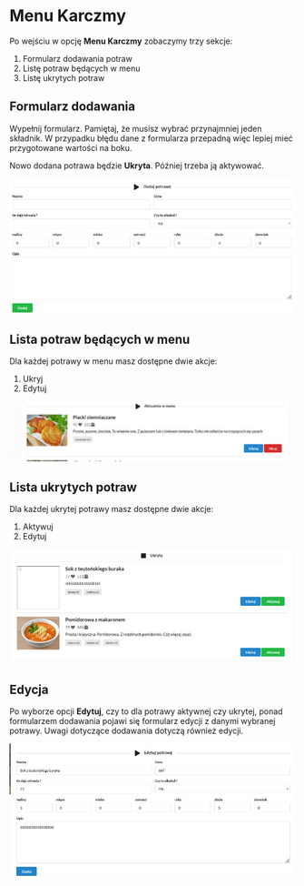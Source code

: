 # Menu Karczmy

Po wejściu w opcję **Menu Karczmy** zobaczymy trzy sekcje:

1. Formularz dodawania potraw
2. Listę potraw będących w menu
3. Listę ukrytych potraw

## Formularz dodawania

Wypełnij formularz. Pamiętaj, że musisz wybrać przynajmniej jeden składnik. W przypadku błędu dane z formularza przepadną więc lepiej mieć przygotowane wartości na boku.

Nowo dodana potrawa będzie **Ukryta**. Później trzeba ją aktywować.

![formularz dodawania potraw](img/menu-karczmy-dodaj.jpg)

## Lista potraw będących w menu

Dla każdej potrawy w menu masz dostępne dwie akcje:

1. Ukryj
2. Edytuj

![formularz dodawania potraw](img/menu-karczmy-potrawa-w-menu.jpg)

## Lista ukrytych potraw

Dla każdej ukrytej potrawy masz dostępne dwie akcje:

1. Aktywuj
2. Edytuj

![formularz dodawania potraw](img/menu-karczmy-potrawa-ukryta.jpg)

## Edycja

Po wyborze opcji **Edytuj**, czy to dla potrawy aktywnej czy ukrytej, ponad formularzem dodawania pojawi się formularz edycji z danymi wybranej potrawy.
Uwagi dotyczące dodawania dotyczą również edycji.

![formularz dodawania potraw](img/menu-karczmy-potrawa-edytuj.jpg)
